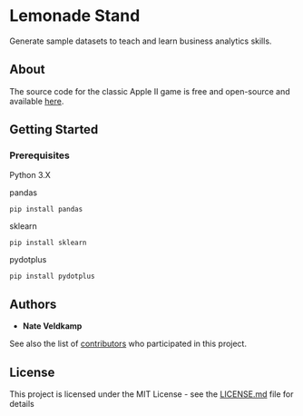 # Lemonade Stand
Generate sample datasets to teach and learn business analytics skills. 


## About
<!-- Read more about the motivation for this project [here](). -->

The source code for the classic Apple II game is free and open-source and available [here](http://codenautics.com/lemonade/).

## Getting Started

### Prerequisites

Python 3.X

pandas
```
pip install pandas
```
sklearn
```
pip install sklearn
```
pydotplus
```
pip install pydotplus
```

## Authors

* **Nate Veldkamp**

See also the list of [contributors](https://github.com/nateveldkamp/lemonadestand/graphs/contributors) who participated in this project.

## License

This project is licensed under the MIT License - see the [LICENSE.md](LICENSE.md) file for details
